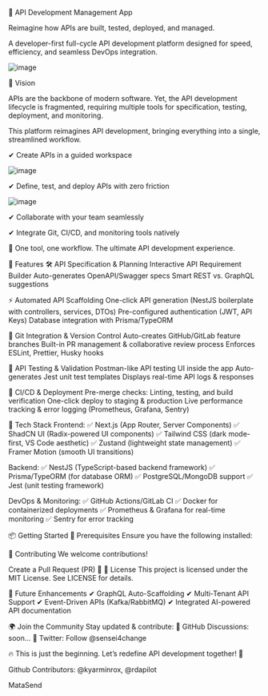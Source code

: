 🚀 API Development Management App

Reimagine how APIs are built, tested, deployed, and managed.

A developer-first full-cycle API development platform designed for speed, efficiency, and seamless DevOps integration.

![image](https://github.com/user-attachments/assets/eebc5538-7fee-4fbd-8463-95a4a7324d5e)

🌟 Vision

APIs are the backbone of modern software. Yet, the API development lifecycle is fragmented, requiring multiple tools for specification, testing, deployment, and monitoring.

This platform reimagines API development, bringing everything into a single, streamlined workflow.


✔ Create APIs in a guided workspace

![image](https://github.com/user-attachments/assets/74f905c4-dfb2-45a9-b5fa-c96a2c769cf2)


✔ Define, test, and deploy APIs with zero friction

![image](https://github.com/user-attachments/assets/4b3dbdf6-e70d-48d5-97fb-1f358ecc1493)

✔ Collaborate with your team seamlessly

✔ Integrate Git, CI/CD, and monitoring tools natively

🚀 One tool, one workflow. The ultimate API development experience.

📌 Features
🛠 API Specification & Planning
Interactive API Requirement Builder
Auto-generates OpenAPI/Swagger specs
Smart REST vs. GraphQL suggestions

⚡ Automated API Scaffolding
One-click API generation (NestJS boilerplate with controllers, services, DTOs)
Pre-configured authentication (JWT, API Keys)
Database integration with Prisma/TypeORM

🔗 Git Integration & Version Control
Auto-creates GitHub/GitLab feature branches
Built-in PR management & collaborative review process
Enforces ESLint, Prettier, Husky hooks

🧪 API Testing & Validation
Postman-like API testing UI inside the app
Auto-generates Jest unit test templates
Displays real-time API logs & responses

🚀 CI/CD & Deployment
Pre-merge checks: Linting, testing, and build verification
One-click deploy to staging & production
Live performance tracking & error logging (Prometheus, Grafana, Sentry)

📂 Tech Stack
Frontend:
✅ Next.js (App Router, Server Components)
✅ ShadCN UI (Radix-powered UI components)
✅ Tailwind CSS (dark mode-first, VS Code aesthetic)
✅ Zustand (lightweight state management)
✅ Framer Motion (smooth UI transitions)

Backend:
✅ NestJS (TypeScript-based backend framework)
✅ Prisma/TypeORM (for database ORM)
✅ PostgreSQL/MongoDB support
✅ Jest (unit testing framework)

DevOps & Monitoring:
✅ GitHub Actions/GitLab CI
✅ Docker for containerized deployments
✅ Prometheus & Grafana for real-time monitoring
✅ Sentry for error tracking

📦 Getting Started
🔧 Prerequisites
Ensure you have the following installed:

👥 Contributing
We welcome contributions! 

Create a Pull Request (PR) 🚀
📜 License
This project is licensed under the MIT License. See LICENSE for details.

🚀 Future Enhancements
✔ GraphQL Auto-Scaffolding
✔ Multi-Tenant API Support
✔ Event-Driven APIs (Kafka/RabbitMQ)
✔ Integrated AI-powered API documentation

🌍 Join the Community
Stay updated & contribute:
📌 GitHub Discussions: soon...
📌 Twitter: Follow @sensei4change

🔥 This is just the beginning. Let’s redefine API development together! 🚀


Github Contributors: @kyarminrox, @rdapilot

MataSend
